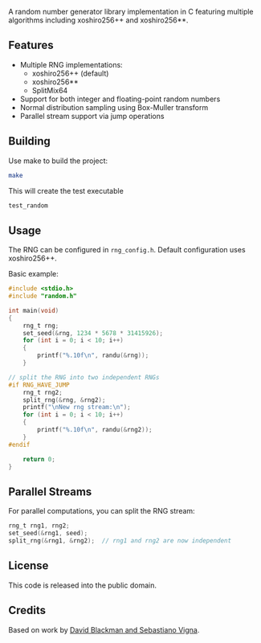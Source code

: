 A random number generator library implementation in C featuring multiple algorithms including xoshiro256++ and xoshiro256**.

## Features

- Multiple RNG implementations:
  - xoshiro256++ (default)
  - xoshiro256**
  - SplitMix64
- Support for both integer and floating-point random numbers
- Normal distribution sampling using Box-Muller transform
- Parallel stream support via jump operations

## Building

Use make to build the project:

```sh
make
```

This will create the test executable 

```sh
test_random
```

## Usage

The RNG can be configured in `rng_config.h`. Default configuration uses xoshiro256++.

Basic example:

```c
#include <stdio.h>
#include "random.h"

int main(void)
{
    rng_t rng;
    set_seed(&rng, 1234 * 5678 * 31415926);
    for (int i = 0; i < 10; i++)
    {
        printf("%.10f\n", randu(&rng));
    }

// split the RNG into two independent RNGs
#if RNG_HAVE_JUMP
    rng_t rng2;
    split_rng(&rng, &rng2);
    printf("\nNew rng stream:\n");
    for (int i = 0; i < 10; i++)
    {
        printf("%.10f\n", randu(&rng2));
    }
#endif

    return 0;
}
```

## Parallel Streams

For parallel computations, you can split the RNG stream:

```c
rng_t rng1, rng2;
set_seed(&rng1, seed);
split_rng(&rng1, &rng2);  // rng1 and rng2 are now independent
```

## License

This code is released into the public domain.

## Credits

Based on work by [David Blackman and Sebastiano Vigna](https://prng.di.unimi.it).
